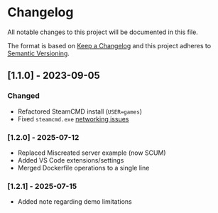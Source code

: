# Changelog

All notable changes to this project will be documented in this file.

The format is based on [Keep a Changelog](https://keepachangelog.com/en/1.0.0) and this project adheres to [Semantic Versioning](https://semver.org/spec/v2.0.0.html).

## [1.1.0] - 2023-09-05

### Changed

- Refactored SteamCMD install (`USER=games`)
- Fixed `steamcmd.exe` [networking issues](https://github.com/nuxy/docker-steamcmd-wine/issues/2)

### [1.2.0] - 2025-07-12

- Replaced Miscreated server example (now SCUM)
- Added VS Code extensions/settings
- Merged Dockerfile  operations to a single line

### [1.2.1] - 2025-07-15

- Added note regarding demo limitations
